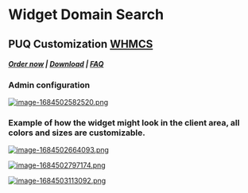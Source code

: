 # Widget Domain Search

## PUQ Customization **[WHMCS](https://puqcloud.com/link.php?id=77)**

#####  [Order now](https://puqcloud.com/whmcs-addon-puq-customization.php) | [Download](https://download.puqcloud.com/WHMCS/addons/PUQ-Customization/) | [FAQ](https://faq.puqcloud.com/)

### Аdmin configuration

[![image-1684502582520.png](https://doc.puq.info/uploads/images/gallery/2023-05/scaled-1680-/image-1684502582520.png)](https://doc.puq.info/uploads/images/gallery/2023-05/image-1684502582520.png)

### Example of how the widget might look in the client area, all colors and sizes are customizable.

[![image-1684502664093.png](https://doc.puq.info/uploads/images/gallery/2023-05/scaled-1680-/image-1684502664093.png)](https://doc.puq.info/uploads/images/gallery/2023-05/image-1684502664093.png)

[![image-1684502797174.png](https://doc.puq.info/uploads/images/gallery/2023-05/scaled-1680-/image-1684502797174.png)](https://doc.puq.info/uploads/images/gallery/2023-05/image-1684502797174.png)

[![image-1684503113092.png](https://doc.puq.info/uploads/images/gallery/2023-05/scaled-1680-/image-1684503113092.png)](https://doc.puq.info/uploads/images/gallery/2023-05/image-1684503113092.png)
